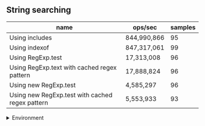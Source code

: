 ## String searching

|name|ops/sec|samples|
|-|-|-|
|Using includes|844,990,866|95|
|Using indexof|847,317,061|99|
|Using RegExp.test|17,313,008|96|
|Using RegExp.text with cached regex pattern|17,888,824|96|
|Using new RegExp.test|4,585,297|96|
|Using new RegExp.test with cached regex pattern|5,553,933|93|


<details>
<summary>Environment</summary>

* __Machine:__ linux x64 | 4 vCPUs | 15.6GB Mem
* __Run:__ Wed Mar 13 2024 16:21:40 GMT+0000 (Coordinated Universal Time)
</details>

<!--
{"environment":{"platform":"linux","arch":"x64","cpus":4,"totalMemory":15.606491088867188},"benchmarks":[{"name":"Using includes","opsSec":844990865.767045,"samples":6},{"name":"Using indexof","opsSec":847317061.4250976,"samples":7},{"name":"Using RegExp.test","opsSec":17313008.370021172,"samples":6},{"name":"Using RegExp.text with cached regex pattern","opsSec":17888823.633109223,"samples":5},{"name":"Using new RegExp.test","opsSec":4585296.609554741,"samples":4},{"name":"Using new RegExp.test with cached regex pattern","opsSec":5553933.314038393,"samples":4}]}-->
